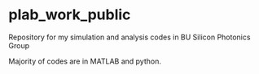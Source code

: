 # plab_work_public
Repository for my simulation and analysis codes in BU Silicon Photonics Group

Majority of codes are in MATLAB and python.

